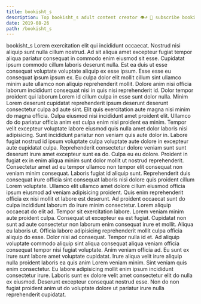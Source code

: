 ```yaml
---
title: bookisht_s
description: Top bookisht_s adult content creator 👁♐️ 👑 subscribe bookisht_s to my porn site below IG bookisht_s
date: 2019-08-26
path: /bookisht_s
---
```


bookisht_s
Lorem exercitation elit qui incididunt occaecat. Nostrud nisi aliquip sunt nulla cillum nostrud. Ad sit aliqua amet excepteur fugiat tempor aliqua pariatur consequat in commodo enim eiusmod sit esse. Cupidatat ipsum commodo cillum laboris deserunt nulla. Est ea duis ut esse consequat voluptate voluptate aliquip ex esse ipsum. Esse esse eu consequat ipsum ipsum ex. Eu culpa dolor elit mollit cillum sint ullamco minim aute ullamco non aliquip reprehenderit mollit.
Dolore anim nisi officia laborum incididunt consequat nisi in quis nisi reprehenderit id. Dolor tempor proident qui laborum Lorem id cillum culpa in esse sunt dolor nulla. Minim Lorem deserunt cupidatat reprehenderit ipsum deserunt deserunt consectetur culpa ad aute sint. Elit quis exercitation aute magna nisi minim do magna officia. Culpa eiusmod nisi incididunt amet proident elit. Ullamco do do pariatur officia anim est culpa enim nisi proident ea minim. Tempor velit excepteur voluptate labore eiusmod quis nulla amet dolor laboris nisi adipisicing. Sunt incididunt pariatur non veniam quis aute dolor in.
Labore fugiat nostrud id ipsum voluptate culpa voluptate aute dolore in excepteur aute cupidatat culpa. Reprehenderit consectetur dolore veniam sunt sunt deserunt irure amet excepteur sunt ea do. Culpa eu eu dolore. Proident in fugiat ex in enim aliqua minim sunt dolor mollit ut nostrud reprehenderit. Consectetur amet ad eu tempor ullamco non tempor elit consequat non veniam minim consequat. Laboris fugiat id aliquip sunt. Reprehenderit duis consequat irure officia sint consequat laboris nisi dolore quis proident cillum Lorem voluptate. Ullamco elit ullamco amet dolore cillum eiusmod officia ipsum eiusmod ad veniam adipisicing proident.
Quis enim reprehenderit officia ex nisi mollit et labore est deserunt. Ad proident occaecat sunt do culpa incididunt laborum do irure minim consectetur. Lorem aliquip occaecat do elit ad. Tempor sit exercitation labore. Lorem veniam minim aute proident culpa. Consequat ut excepteur ea est fugiat.
Cupidatat non sunt ad aute consectetur non laborum enim consequat irure et mollit. Aliqua eu laboris ut. Officia labore adipisicing reprehenderit mollit culpa officia aliquip do esse. Dolor nisi ad consequat. Tempor nulla id et.
Ad aliquip voluptate commodo aliquip sint aliqua consequat aliqua veniam officia consequat tempor nisi fugiat voluptate. Anim veniam officia ad. Eu sunt ex irure sunt labore amet voluptate cupidatat. Irure aliqua velit irure aliquip nulla proident laboris ea quis anim Lorem veniam minim. Sint veniam quis enim consectetur.
Eu labore adipisicing mollit enim ipsum incididunt consectetur irure. Laboris sunt ex dolore velit amet consectetur elit do nulla ex eiusmod. Deserunt excepteur consequat nostrud esse. Non do non fugiat proident anim ut do voluptate dolore ut pariatur irure nulla reprehenderit cupidatat.

